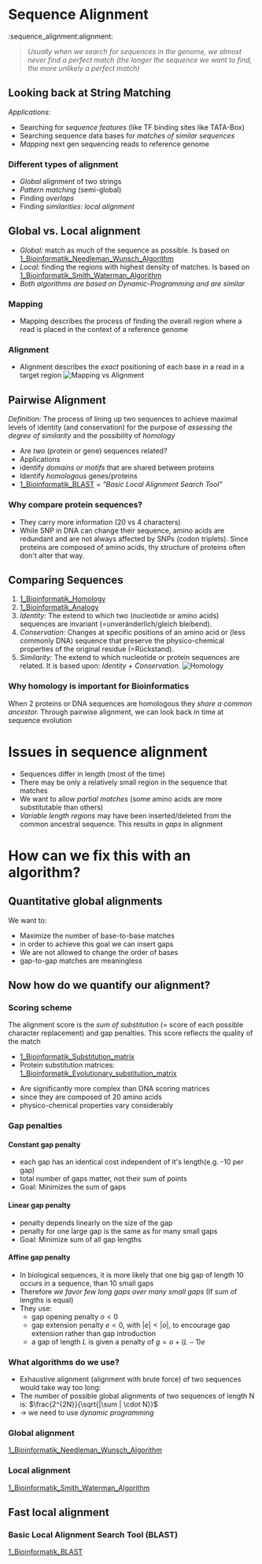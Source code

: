 # Sequence Alignment
:sequence_alignment:alignment:

> *Usually when we search for sequences in the genome, we almost never find a perfect match 
> (the longer the sequence we want to find, the more unlikely a perfect match)*
## Looking back at String Matching
*Applications:*
- Searching for *sequence features* (like TF binding sites like TATA-Box)
- Searching sequence data bases for *matches of similar sequences*
- *Mapping* next gen sequencing reads to reference genome


### Different types of alignment
- _Global_ alignment of two strings 
- _Pattern matching_ (semi-global)
- Finding _overlaps_
- Finding _similarities: local alignment_


## Global vs. Local alignment
- *Global:* match as much of the sequence as possible. Is based on [1_Bioinformatik_Needleman_Wunsch_Algorithm](1_Bioinformatik_Needleman_Wunsch_Algorithm)
- *Local:* finding the regions with highest density of matches. Is based on [1_Bioinformatik_Smith_Waterman_Algorithm](1_Bioinformatik_Smith_Waterman_Algorithm)
- *Both algorithms are based on Dynamic-Programming and are similar*

### Mapping
- Mapping describes the process of finding the overall region where a read is placed in the context of a reference genome 

   
### Alignment
- Alignment describes the *exact* positioning of each base in a read in a target region
![Mapping vs Alignment](/home/malte/01_Documents/vimwiki/Assets/Bioinformatik/Mapping.png)

## Pairwise Alignment
*Definition:* The process of lining up two sequences to achieve maximal levels of identity (and conservation) 
for the purpose of *assessing the degree of similarity* and the possibility of *homology*
- Are *two* (protein or gene) sequences related?
- Applications
- identify *domains or motifs* that are shared between proteins
- Identify *homologous* genes/proteins
- [1_Bioinformatik_BLAST](1_Bioinformatik_BLAST) = *"Basic Local Alignment Search Tool"*


### Why compare protein sequences?
- They carry more information (20 vs 4 characters)
- While SNP in DNA can change their sequence, amino acids are redundant and are not always affected by SNPs (codon triplets).
  Since proteins are composed of amino acids, thy structure of proteins often don't alter that way.


## Comparing Sequences
1. [1_Bioinformatik_Homology](1_Bioinformatik_Homology)
2. [1_Bioinformatik_Analogy](1_Bioinformatik_Analogy)
3. *Identity:* The extend to which two (nucleotide or amino acids) sequences are invariant (=unveränderlich/gleich bleibend).
4. *Conservation:* Changes at specific positions of an amino acid or (less commonly DNA) sequence 
   that preserve the physico-chemical properties of the original residue (=Rückstand).
5. *Similarity:* The extend to which nucleotide or protein sequences are related. It is based upon: *Identity + Conservation*.
![Homology](/home/malte/01_Documents/vimwiki/Assets/Bioinformatik/Homology.jpg)

### Why homology is important for Bioinformatics
When 2 proteins or DNA sequences are homologous they *share a common ancestor.* Through pairwise alignment, we can look back in time at sequence evolution

# Issues in sequence alignment
- Sequences differ in length (most of the time)
- There may be only a relatively small region in the sequence that matches
- We want to allow *partial matches* (some amino acids are more substitutable than others) 
- *Variable length regions* may have been inserted/deleted from the common ancestral sequence. This results in *gaps* in alignment


# How can we fix this with an algorithm?

## Quantitative global alignments
We want to:
* Maximize the number of base-to-base matches
* in order to achieve this goal we can insert gaps
* We are not allowed to change the order of bases
* gap-to-gap matches are meaningless

## Now how do we quantify our alignment?

### Scoring scheme
The alignment score is the *sum of substitution* (= score of each possible character replacement) and gap penalties. 
This score reflects the quality of the match 
- [1_Bioinformatik_Substitution_matrix](1_Bioinformatik_Substitution_matrix)
- Protein substitution matrices: [1_Bioinformatik_Evolutionary_substitution_matrix](1_Bioinformatik_Evolutionary_substitution_matrix)
* Are significantly more complex than DNA scoring matrices
* since they are composed of 20 amino acids 
* physico-chemical properties vary considerably
 

### Gap penalties

#### Constant gap penalty
- each gap has an identical cost independent of it's length(e.g. -10 per gap)
- total number of gaps matter, not their sum of points
- Goal: Minimizes the sum of gaps

#### Linear gap penalty
- penalty depends linearly on the size of the gap
- penalty for one large gap is the same as for many small gaps
- Goal: Minimize sum of all gap lengths 

#### Affine gap penalty
- In biological sequences,  it is more likely that one big gap of length 10 occurs in a sequence, than 10 small gaps	
- Therefore *we favor few long gaps over many small gaps* (If sum of lengths is equal)
- They use:
	* gap opening penalty $o<0$
	* gap extension penalty $e < 0$, with $|e| < |o|$, to encourage gap extension rather than gap introduction
	* a gap of length $L$ is given a penalty of $g = o + (L-1)e$ 


### What algorithms do we use?
* Exhaustive alignment (alignment with brute force) of two sequences would take way too long: 
* The number of possible global alignments of two sequences of length N is: $\frac{2^{2N}}{\sqrt{|\sum | \cdot N}}$
* → we need to use *dynamic programming*

### Global alignment
[1_Bioinformatik_Needleman_Wunsch_Algorithm](1_Bioinformatik_Needleman_Wunsch_Algorithm)
### Local alignment
[1_Bioinformatik_Smith_Waterman_Algorithm](1_Bioinformatik_Needleman_Wunsch_Algorithm)

## Fast local alignment
### Basic Local Alignment Search Tool (BLAST)
[1_Bioinformatik_BLAST](1_Bioinformatik_BLAST)
